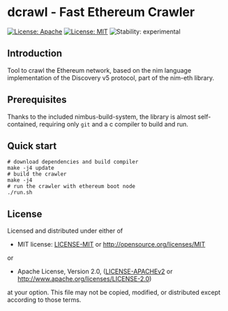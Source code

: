 # dcrawl - Fast Ethereum Crawler

[![License: Apache](https://img.shields.io/badge/License-Apache%202.0-blue.svg)](https://opensource.org/licenses/Apache-2.0)
[![License: MIT](https://img.shields.io/badge/License-MIT-blue.svg)](https://opensource.org/licenses/MIT)
![Stability: experimental](https://img.shields.io/badge/stability-experimental-orange.svg)

## Introduction

Tool to crawl the Ethereum network, based on the nim language implementation of the Discovery v5 protocol,
part of the nim-eth library.

## Prerequisites

Thanks to the included nimbus-build-system, the library is almost self-contained,
requiring only `git` and a c compiler to build and run.

## Quick start

```
# download dependencies and build compiler
make -j4 update
# build the crawler
make -j4
# run the crawler with ethereum boot node
./run.sh
```

## License

Licensed and distributed under either of

* MIT license: [LICENSE-MIT](LICENSE-MIT) or http://opensource.org/licenses/MIT

or

* Apache License, Version 2.0, ([LICENSE-APACHEv2](LICENSE-APACHEv2) or http://www.apache.org/licenses/LICENSE-2.0)

at your option. This file may not be copied, modified, or distributed except according to those terms.
